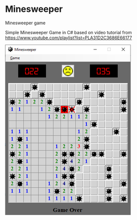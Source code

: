 # Minesweeper
Minesweeper game

Simple Minesweeper Game in C# based on video tutorial from https://www.youtube.com/playlist?list=PLA31D2C3686E66177

![](screenshot.png)
